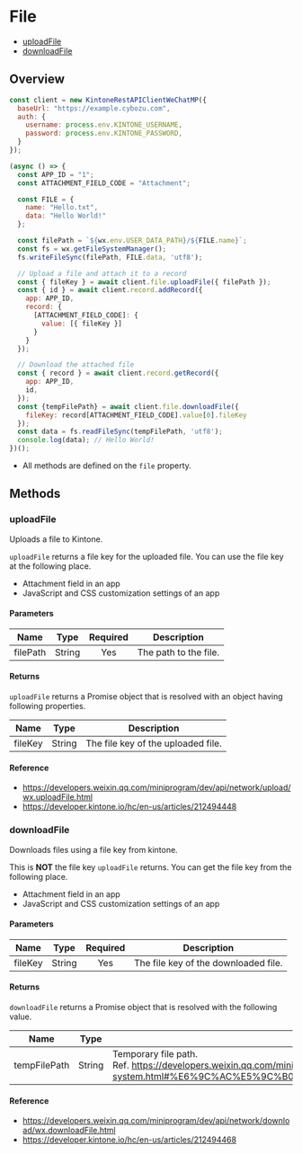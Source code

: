 # File

- [uploadFile](#uploadFile)
- [downloadFile](#downloadFile)

## Overview

```js
const client = new KintoneRestAPIClientWeChatMP({
  baseUrl: "https://example.cybozu.com",
  auth: {
    username: process.env.KINTONE_USERNAME,
    password: process.env.KINTONE_PASSWORD,
  }
});

(async () => {
  const APP_ID = "1";
  const ATTACHMENT_FIELD_CODE = "Attachment";

  const FILE = {
    name: "Hello.txt",
    data: "Hello World!"
  };

  const filePath = `${wx.env.USER_DATA_PATH}/${FILE.name}`;
  const fs = wx.getFileSystemManager();
  fs.writeFileSync(filePath, FILE.data, 'utf8');

  // Upload a file and attach it to a record
  const { fileKey } = await client.file.uploadFile({ filePath });
  const { id } = await client.record.addRecord({
    app: APP_ID,
    record: {
      [ATTACHMENT_FIELD_CODE]: {
        value: [{ fileKey }]
      }
    }
  });

  // Download the attached file
  const { record } = await client.record.getRecord({
    app: APP_ID,
    id,
  });
  const {tempFilePath} = await client.file.downloadFile({
    fileKey: record[ATTACHMENT_FIELD_CODE].value[0].fileKey
  });
  const data = fs.readFileSync(tempFilePath, 'utf8');
  console.log(data); // Hello World!
})();
```

- All methods are defined on the `file` property.

## Methods

### uploadFile

Uploads a file to Kintone.

`uploadFile` returns a file key for the uploaded file.
You can use the file key at the following place.

- Attachment field in an app
- JavaScript and CSS customization settings of an app

#### Parameters

| Name      |  Type  | Required | Description           |
| --------- | :----: | :------: | ----------------------|
| filePath  | String |    Yes   | The path to the file. |

#### Returns

`uploadFile` returns a Promise object that is resolved with an object having following properties.

| Name    |  Type  | Description                        |
| ------- | :----: | ---------------------------------- |
| fileKey | String | The file key of the uploaded file. |

#### Reference

- https://developers.weixin.qq.com/miniprogram/dev/api/network/upload/wx.uploadFile.html
- https://developer.kintone.io/hc/en-us/articles/212494448

### downloadFile

Downloads files using a file key from kintone.

This is **NOT** the file key `uploadFile` returns.
You can get the file key from the following place.

- Attachment field in an app
- JavaScript and CSS customization settings of an app

#### Parameters

| Name       |  Type  | Required | Description                          |
| ---------- | :----: | :------: | ------------------------------------ |
| fileKey    | String |   Yes    | The file key of the downloaded file. |

#### Returns

`downloadFile` returns a Promise object that is resolved with the following value.

| Name         |  Type  | Description                                                                                                                                                                 |
| ------------ | :----: | --------------------------------------------------------------------------------------------------------------------------------------------------------------------------- |
| tempFilePath | String | Temporary file path. <br /> Ref. https://developers.weixin.qq.com/miniprogram/dev/framework/ability/file-system.html#%E6%9C%AC%E5%9C%B0%E4%B8%B4%E6%97%B6%E6%96%87%E4%BB%B6 |

#### Reference

- https://developers.weixin.qq.com/miniprogram/dev/api/network/download/wx.downloadFile.html
- https://developer.kintone.io/hc/en-us/articles/212494468
